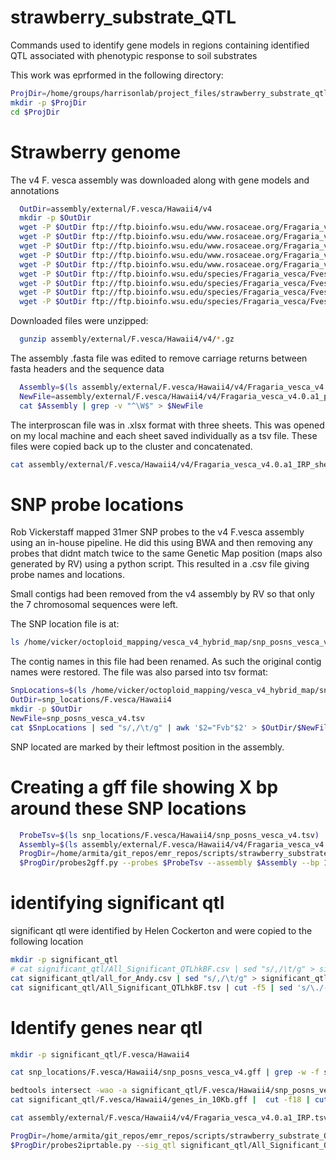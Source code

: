 # strawberry_substrate_QTL

Commands used to identify gene models in regions containing identified QTL associated with phenotypic response to soil substrates

This work was eprformed in the following directory:

```bash
ProjDir=/home/groups/harrisonlab/project_files/strawberry_substrate_qtl
mkdir -p $ProjDir
cd $ProjDir
```


# Strawberry genome

The v4 F. vesca assembly was downloaded along with gene models and annotations

```bash
  OutDir=assembly/external/F.vesca/Hawaii4/v4
  mkdir -p $OutDir
  wget -P $OutDir ftp://ftp.bioinfo.wsu.edu/www.rosaceae.org/Fragaria_vesca/Fvesca-genome.v4.0.a1/assembly/Fragaria_vesca_v4.0.a1.fasta.gz
  wget -P $OutDir ftp://ftp.bioinfo.wsu.edu/www.rosaceae.org/Fragaria_vesca/Fvesca-genome.v4.0.a1/genes/Fragaria_vesca_v4.0.a1_makerStandard_CDS.fasta.gz
  wget -P $OutDir ftp://ftp.bioinfo.wsu.edu/www.rosaceae.org/Fragaria_vesca/Fvesca-genome.v4.0.a1/genes/Fragaria_vesca_v4.0.a1_makerStandard_proteins.fasta.gz
  wget -P $OutDir ftp://ftp.bioinfo.wsu.edu/www.rosaceae.org/Fragaria_vesca/Fvesca-genome.v4.0.a1/genes/Fragaria_vesca_V4.0.a1_TE_Library.fasta.gz
  wget -P $OutDir ftp://ftp.bioinfo.wsu.edu/www.rosaceae.org/Fragaria_vesca/Fvesca-genome.v4.0.a1/genes/Fragaria_vesca_v4.0.a1.transcripts.gff3.gz
  wget -P $OutDir ftp://ftp.bioinfo.wsu.edu/species/Fragaria_vesca/Fvesca-genome.v4.0.a1/functional/Fragaria_vesca_v4.0.a1_IRP.xlsx
  wget -P $OutDir ftp://ftp.bioinfo.wsu.edu/species/Fragaria_vesca/Fvesca-genome.v4.0.a1/functional/Fragaria_vesca_v4.0.a1_go.xlsx
  wget -P $OutDir ftp://ftp.bioinfo.wsu.edu/species/Fragaria_vesca/Fvesca-genome.v4.0.a1/functional/Fragaria_vesca_v4.0.a1_KEGG_pathways.xlsx
  wget -P $OutDir ftp://ftp.bioinfo.wsu.edu/species/Fragaria_vesca/Fvesca-genome.v4.0.a1/functional/Fragaria_vesca_v4.0.a1_KEGG_orthologs.xlsx
```

Downloaded files were unzipped:
```bash
  gunzip assembly/external/F.vesca/Hawaii4/v4/*.gz
```

The assembly .fasta file was edited to remove carriage returns between fasta headers and the sequence data

```bash
  Assembly=$(ls assembly/external/F.vesca/Hawaii4/v4/Fragaria_vesca_v4.0.a1.fasta)
  NewFile=assembly/external/F.vesca/Hawaii4/v4/Fragaria_vesca_v4.0.a1_parsed.fasta
  cat $Assembly | grep -v "^\W$" > $NewFile
```

The interproscan file was in .xlsx format with three sheets. This was opened on
my local machine and each sheet saved individually as a tsv file. These files
were copied back up to the cluster and concatenated.

```bash
cat assembly/external/F.vesca/Hawaii4/v4/Fragaria_vesca_v4.0.a1_IRP_sheet*.txt | sed 's/\r/\n/g' | grep -v -e 'multiple worksheets' -e "^\W*$" -e "Query.Match.Description" > assembly/external/F.vesca/Hawaii4/v4/Fragaria_vesca_v4.0.a1_IRP.tsv
```



# SNP probe locations

Rob Vickerstaff mapped 31mer SNP probes to the v4 F.vesca assembly using an in-house pipeline. He did this using BWA and then removing any probes that didnt match twice to the same Genetic Map position (maps also generated by RV) using a python script. This resulted in a .csv file giving probe names and locations.

Small contigs had been removed from the v4 assembly by RV so that only the 7 chromosomal sequences were left.

The SNP location file is at:

```bash
ls /home/vicker/octoploid_mapping/vesca_v4_hybrid_map/snp_posns_vesca_v4.csv
```

The contig names in this file had been renamed. As such the original contig names were restored. The file was also parsed into tsv format:

```bash
SnpLocations=$(ls /home/vicker/octoploid_mapping/vesca_v4_hybrid_map/snp_posns_vesca_v4.csv)
OutDir=snp_locations/F.vesca/Hawaii4
mkdir -p $OutDir
NewFile=snp_posns_vesca_v4.tsv
cat $SnpLocations | sed "s/,/\t/g" | awk '$2="Fvb"$2' > $OutDir/$NewFile
```

SNP located are marked by their leftmost position in the assembly.



# Creating a gff file showing X bp around these SNP locations


```bash
  ProbeTsv=$(ls snp_locations/F.vesca/Hawaii4/snp_posns_vesca_v4.tsv)
  Assembly=$(ls assembly/external/F.vesca/Hawaii4/v4/Fragaria_vesca_v4.0.a1_parsed.fasta)
  ProgDir=/home/armita/git_repos/emr_repos/scripts/strawberry_substrate_QTL/scripts
  $ProgDir/probes2gff.py --probes $ProbeTsv --assembly $Assembly --bp 10000 > snp_locations/F.vesca/Hawaii4/snp_posns_vesca_v4.gff
```


# identifying significant qtl

significant qtl were identified by Helen Cockerton and were copied to the following location

```bash
mkdir -p significant_qtl
# cat significant_qtl/All_Significant_QTLhkBF.csv | sed "s/,/\t/g" > significant_qtl/All_Significant_QTLhkBF.tsv
cat significant_qtl/all_for_Andy.csv | sed "s/,/\t/g" > significant_qtl/All_Significant_QTLhkBF.tsv
cat significant_qtl/All_Significant_QTLhkBF.tsv | cut -f5 | sed 's/\./-/g' | tail -n+2 | sed 's/"//g' | sort | uniq > significant_qtl/All_Significant_QTLhkBF_headers.txt
```

# Identify genes near qtl

```bash
mkdir -p significant_qtl/F.vesca/Hawaii4

cat snp_locations/F.vesca/Hawaii4/snp_posns_vesca_v4.gff | grep -w -f significant_qtl/All_Significant_QTLhkBF_headers.txt > significant_qtl/F.vesca/Hawaii4/snp_posns_vesca_v4.gff

bedtools intersect -wao -a significant_qtl/F.vesca/Hawaii4/snp_posns_vesca_v4.gff -b assembly/external/F.vesca/Hawaii4/v4/Fragaria_vesca_v4.0.a1.transcripts.gff3 | grep -w 'mRNA' > significant_qtl/F.vesca/Hawaii4/genes_in_10Kb.gff
cat significant_qtl/F.vesca/Hawaii4/genes_in_10Kb.gff |  cut -f18 | cut -f1 -d ';' | cut -f2 -d '=' > significant_qtl/F.vesca/Hawaii4/genes_in_10Kb_headers.txt

cat assembly/external/F.vesca/Hawaii4/v4/Fragaria_vesca_v4.0.a1_IRP.tsv | grep -w -f significant_qtl/F.vesca/Hawaii4/genes_in_10Kb_headers.txt > significant_qtl/F.vesca/Hawaii4/genes_in_10Kb_IPR.tsv
```

```bash
ProgDir=/home/armita/git_repos/emr_repos/scripts/strawberry_substrate_QTL/scripts
$ProgDir/probes2iprtable.py --sig_qtl significant_qtl/All_Significant_QTLhkBF.tsv --gene_intersect significant_qtl/F.vesca/Hawaii4/genes_in_10Kb.gff --ipr significant_qtl/F.vesca/Hawaii4/genes_in_10Kb_IPR.tsv > significant_qtl/F.vesca/Hawaii4/annotated_genes_in_10Kb_IPR.tsv


```
